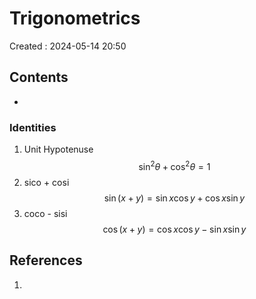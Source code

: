 # Trigonometrics
Created : 2024-05-14 20:50


## Contents
- 

### Identities
1. Unit Hypotenuse
$$
\sin^2 \theta + \cos^2 \theta = 1
$$
2. sico + cosi
$$
\sin(x+y) = \sin x \cos y + \cos x \sin y 
$$
3. coco - sisi
$$
   \cos\left(x+y\right) = \cos x \cos y - \sin x \sin y
$$

## References
1. 